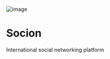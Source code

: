 ![image](https://github.com/kyborq/socion/assets/52314985/5dec7eb8-b7ed-4bef-a999-4d32c6b8a6ec)

# Socion

International social networking platform
